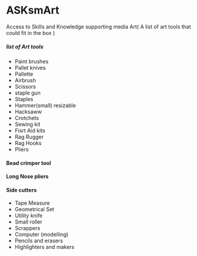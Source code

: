 # ASKsmArt
Access to Skills and Knowledge supporting media Art( A list of art tools that could fit in the box )
##### list of Art tools
- Paint brushes
- Pallet knives
- Pallette
- Airbrush
- Scissors
- staple gun
- Staples
- Hammer(small) resizable
- Hacksaww
- Crotchets
- Sewing kit
- Fisrt Aid kits
- Rag Rugger
- Rag Hooks
- Pliers
#### Bead crimper tool 
#### Long Nose pliers
#### Side cutters
- Tape Measure
- Geometrical Set
- Utility knife
- Small roller
- Scrappers
- Computer (modelling)
- Pencils and erasers
- Highlighters and makers
